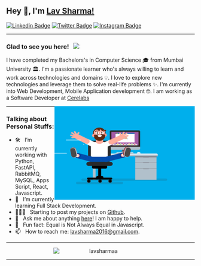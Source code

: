 ## Hey 👋, I'm [Lav Sharma!](https://github.com/lavsharmaa/)

[![Linkedin Badge](https://img.shields.io/badge/-LinkedIn-0e76a8?style=flat-square&logo=Linkedin&logoColor=white)](https://linkedin.com/in/lavsharmaa)
[![Twitter Badge](https://img.shields.io/badge/-Twitter-00acee?style=flat-square&logo=Twitter&logoColor=white)](https://twitter.com/lavsharmaa)
[![Instagram Badge](https://img.shields.io/badge/-Instagram-e4405f?style=flat-square&logo=Instagram&logoColor=white)](https://instagram.com/lavsharmaa/)

<hr>

### Glad to see you here! &nbsp; ![](https://visitor-badge.glitch.me/badge?page_id=lavsharmaa.lavsharmaa&style=flat-square&color=0088cc)

I have completed my Bachelors's in Computer Science 🎓 from Mumbai University 🏛. I'm a passionate learner who's always willing to learn and work across technologies and domains 💡. I love to explore new technologies and leverage them to solve real-life problems ✨. I'm currently into Web Development, Mobile Application development 🤓. I am working as a Software Developer at [Cerelabs](https://www.linkedin.com/company/cerelabs/mycompany/)

<img align="right" height="250" width="375" alt="" src="https://raw.githubusercontent.com/lavsharmaa/lavsharmaa/master/coder.gif" />

<hr>

### Talking about Personal Stuffs:

- 🛠 &nbsp; I’m currently working with Python, FastAPI, RabbitMQ, <br /> MySQL, Apps Script, React, Javascript.
- 🚀 &nbsp; I’m currently learning Full Stack Development.
- 👨🏻‍💻 &nbsp; Starting to post my projects on [Github](https://github.com/lavsharmaa).
- 💬 &nbsp; Ask me about anything [here](https://github.com/lavsharmaa/lavsharmaa/issues/)! I am happy to help.
- 👾 &nbsp; Fun fact: Equal is Not Always Equal in Javascript.
- 📫 &nbsp; How to reach me: lavsharma2016@gmail.com.

<hr>

<p align="center" style="display: flex;justify-content: space-around;">
<img align="center" width="50%" src="https://github-readme-stats.vercel.app/api?username=lavsharmaa&show_icons=true&count_private=true&include_all_commits=true" alt="lavsharmaa"/>
</p>

<hr>
